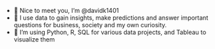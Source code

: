 - 👋 Nice to meet you, I’m @davidk1401
- 👀 I use data to gain insights, make predictions and answer important questions for business, society and my own curiosity.
- 🌱 I’m using Python, R, SQL for various data projects, and Tableau to visualize them

<!---
davidk1401/davidk1401 is a ✨ special ✨ repository because its `README.md` (this file) appears on your GitHub profile.
You can click the Preview link to take a look at your changes.
--->
